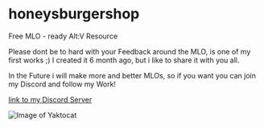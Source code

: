 # honeysburgershop
Free MLO - ready Alt:V Resource

Please dont be to hard with your Feedback around the MLO, is one of my first works ;) 
I created it 6 month ago, but i like to share it with you all.

In the Future i will make more and better MLOs, so if you want you can join my Discord and follow my Work!

[link to my Discord Server](https://discord.gg/qgHVTzZ)

![Image of Yaktocat](https://imgur.com/g1Q2Lck.png)
